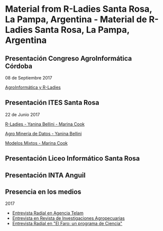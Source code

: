 # Material from R-Ladies Santa Rosa, La Pampa, Argentina - Material de R-Ladies Santa Rosa, La Pampa, Argentina

## Presentación Congreso AgroInformática Córdoba
08 de Septiembre 2017

[AgroInformática y R-Ladies](https://github.com/rladies/meetup_presentation_santarosa/blob/master/RLadies_AgroInformatica.pdf)

## Presentación ITES Santa Rosa
22 de Junio 2017

[R-Ladies - Yanina Bellini - Marina Cook](https://github.com/rladies/meetup_presentation_santarosa/blob/master/RLadies_ITES_Junio2017.pptx)
  
[Agro Minería de Datos - Yanina Bellini](https://github.com/rladies/meetup_presentation_santarosa/blob/master/AgroMineriadeDatosITES.ppt)
 
[Modelos Mixtos - Marina Cook](https://github.com/rladies/meetup_presentation_santarosa/blob/master/R-Ladies%20-%20Presentaci%C3%B3n%20modelos%20mixtos_ITES.pptx)
 

## Presentación Liceo Informático Santa Rosa

## Presentación INTA Anguil

## Presencia en los medios

2017
- [Entrevista Radial en Agencia Telam](http://www.telam.com.ar/multimedia/audios/25448-inta--agroinformatica-una-herramienta-para-la-toma-de-decisiones/)
- [Entrevista en Revista de Investigaciones Agropecuarias](http://ria.inta.gob.ar/contenido/el-aporte-silencioso-la-agroinformatica)
- [Entrevista Radial en "El Faro: un programa de Ciencia"](https://github.com/rladies/meetup_presentation_santarosa/blob/master/R-Ladies-Entrevista-ElFaro.mp3)

